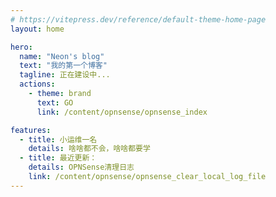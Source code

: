 ```yaml
---
# https://vitepress.dev/reference/default-theme-home-page
layout: home

hero:
  name: "Neon's blog"
  text: "我的第一个博客"
  tagline: 正在建设中...
  actions:
    - theme: brand
      text: GO
      link: /content/opnsense/opnsense_index

features:
  - title: 小运维一名
    details: 啥啥都不会，啥啥都要学
  - title: 最近更新：
    details: OPNSense清理日志
    link: /content/opnsense/opnsense_clear_local_log_file
---
```


